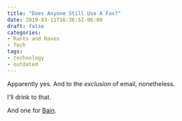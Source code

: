 ```yaml
---
title: "Does Anyone Still Use A Fax?"
date: 2019-03-11T16:36:52-06:00
draft: false
categories:
- Rants and Raves
- Tech
tags:
- technology
- outdated
---
```


Apparently yes. And to the *exclusion* of email, nonetheless.

I'll drink to that.

And one for [Bain](https://en.wikipedia.org/wiki/Alexander_Bain_(inventor)).